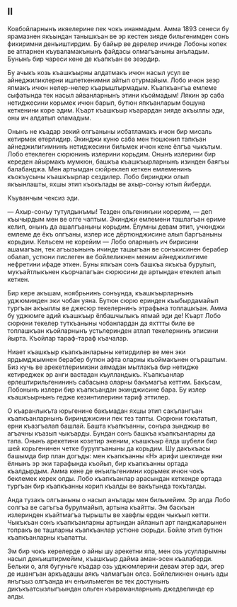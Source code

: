 ## II

Ковбойларнынъ икяелерине пек чокъ инанмадым.
Амма 1893 сенеси бу ярамазнен якъындан танышкъан ве эр кестен зияде бильгенимден сонъ фикиримни денъиштирдим.
Бу байыр ве дерелер ичинде Лобоны копек ве атларнен къуваламакънынъ файдасы олмагъаныны анъладым.
Бунынъ бир чареси кене де къапкъан ве зеэрдир.

Бу ачыкъ козь къашкъырны алдатмакъ ичюн насыл усул ве айнеджиликлерни ишлеткенимни айтып отурмайым.
Лобо ичюн зеэр япмакъ ичюн нелер-нелер къарыштырмадым.
Къапкъангъа емлеме сыфатында тек насыл айванларнынъ этини къоймадым!
Лякин эр саба нетиджесини корьмек ичюн барып, бутюн япкъанларым бошуна кеткенини коре эдим.
Къарт къашкъыр къарардан зияде акъыллы эди, оны ич алдатып оламадым.

Онынъ не къадар зекий олгъаныны исбатламакъ ичюн бир мисаль кетирмек етерлидир.
Экинджи куню саба мен тюшюнип тапкъан айнеджилигимнинъ нетиджесини бильмек ичюн кене ёлгъа чыкътым.
Лобо етеклеген сюрюнинъ излерини корьдим.
Онынъ излерини бир кереден айырмакъ мумкюн, башкъа къашкъырларнынъ изинден баягъы балабанджа.
Мен артымдан сюйреклеп кеткен емлеменинъ къокъусыны къашкъырлар сездилер.
Лобо биринджи олып якъынлашты, яхшы этип къокълады ве ахыр-сонъу ютып йиберди.

Къуванчым чексиз эди.

— Ахыр-сонъу тутулдынъмы!
Тезден ольгенинъни корерим, — деп къычырдым мен ве огге чаптым.
Экинджи емлемени ташлагъан ериме келип, онынъ да ашалгъаныны корьдим.
Ёлумны девам этип, учюнджи емлеме де ёкъ олгъаны, излер исе дёртюнджисине алып баргъаныны корьдим.
Кельсем не корейим — Лобо оларнынъ ич бирисини ашамагъан, тек агъызынынъ ичинде ташыгъан ве сонъкисинен берабер обалап, устюни пислеген ве бойлеликнен меним айнеджилигиме нефретини ифаде эткен.
Буны япкъан сонъ башкъа якъкъа бурулып, мукъайтлыкънен къорчалагъан сюрюсини де артындан етеклеп алып кеткен.

Бир кере акъшам, ноябрьнинъ сонъунда, къашкъырларнынъ уджюминден эки чобан уяна.
Бутюн сюрю еринден къыбырдамайып тургъан акъыллы ве джесюр текелернинъ этрафына топлашкъан.
Амма бу уджюмге адий къашкъыр ёлбашчылыкъ япмай эди де!
Къарт Лобо сюрюни текелер туткъаныны чобанлардан да яхттты биле ве топлашкъан къойларнынъ устьлеринден атлап текелернинъ эписини йырта.
Къойлар тараф-тараф къачалар.

Ниает къашкъыр къапкъанларыны кетирдилер ве мен эки ярдымджымнен берабер бутюн афта оларны къоймакънен огъраштым.
Биз кучь ве арекетлеримизни аямадан мытлакъа бир нетидже кетиреджек эр анги вастадан къулландыкъ.
Къапкъанлар ерлештирильгенининъ сабасына оларны бакъмагъа кеттим.
Бакъсам, Лобонынъ излери бир къапкъандан экинджисине бара.
Бу излер къашкъырнынъ гедже кезинтилерини тариф эттилер.

О къаранлыкъта юрьгенине бакъмадан яхшы этип сакълангъан къапкъанларнынъ биринджисини пек тез тапты.
Сюрюни токътатып, ерни къазгъалап башлай.
Башта къапкъанны, сонъра зынджыр ве агъачны къазып чыкъарды.
Бундан сонъ башкъа къапкъанларны да тапа.
Онынъ арекетини козетир экеним, къашкъыр ёлда шубели бир шей корьгенинен четке бурулгъаныны да корьдим.
Шу дакъкъасы башымда бир план догъды: мен къапкъанны «Н» арифи шеклинде яни ёлнынъ эр эки тарафында къойып, бир къапкъанны ортада къалдырдым.
Амма кене де енъильгенимни корьмек ичюн чокъ беклемек керек олды.
Лобо къапкъанлар арасындан кеткенде ортада тургъан бир къапкъанны корип къалды ве вакътында токъталды.

Анда тузакъ олгъаныны о насыл анълады мен бильмейим.
Эр алда Лобо солгъа ве сагъгъа бурулмайып, артына къайтты.
Эм баскъан излеринден къайтмагъа тырышты ве хавфлы ерден чыкъып кетти.
Чыкъкъан сонъ къапкъанларны артындан айланып арт панджаларынен топракъ ве ташларны къапкъанлар устюне сюрьди.
Бойле этип бутюн къапкъанларны къапатты.

Эм бир чокъ керелерде о айны шу арекетни япа, мен озь усулларымны насыл денъиштирмейим, къашкъыр дайма аман-эсен къалаберди.
Бельки о, аля бугуньге къадар озь уджюмлерини девам этер эди, эгер де ишангъан аркъадашы аякъ чалмагъан олса.
Бойлеликнен онынъ ады янъгъыз олгъанда ич енъильмеген ве тек достунынъ дикъкъатсызлыгъындан ольген къараманларнынъ джедвелинде ер алды.
